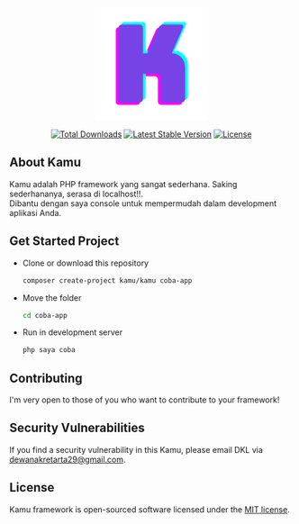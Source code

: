 <p align="center"><img src="https://raw.githubusercontent.com/dewanakl/Kamu/main/public/kamu.png" width="200" alt="kamu"></p>

<p align="center">
<a href="https://packagist.org/packages/kamu/kamu"><img src="https://img.shields.io/packagist/dt/kamu/kamu" alt="Total Downloads"></a>
<a href="https://packagist.org/packages/kamu/kamu"><img src="https://img.shields.io/packagist/v/kamu/kamu" alt="Latest Stable Version"></a>
<a href="https://packagist.org/packages/kamu/kamu"><img src="https://img.shields.io/packagist/l/kamu/kamu" alt="License"></a>
</p>

## About Kamu

Kamu adalah PHP framework yang sangat sederhana. Saking sederhananya, serasa di localhost!!.
<br>
Dibantu dengan saya console untuk mempermudah dalam development aplikasi Anda.

## Get Started Project
- Clone or download this repository
    ```bash
    composer create-project kamu/kamu coba-app
    ```
- Move the folder
    ```bash
    cd coba-app
    ```
- Run in development server
    ```bash
    php saya coba
    ```

## Contributing

I'm very open to those of you who want to contribute to your framework!

## Security Vulnerabilities

If you find a security vulnerability in this Kamu, please email DKL via [dewanakretarta29@gmail.com](mailto:dewanakretarta29@gmail.com).

## License

Kamu framework is open-sourced software licensed under the [MIT license](https://opensource.org/licenses/MIT).